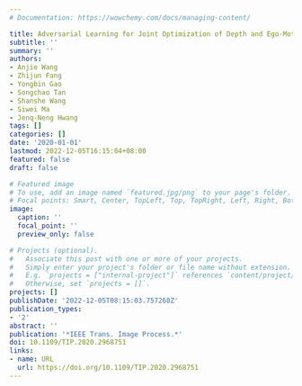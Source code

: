 ```yaml
---
# Documentation: https://wowchemy.com/docs/managing-content/

title: Adversarial Learning for Joint Optimization of Depth and Ego-Motion
subtitle: ''
summary: ''
authors:
- Anjie Wang
- Zhijun Fang
- Yongbin Gao
- Songchao Tan
- Shanshe Wang
- Siwei Ma
- Jenq-Neng Hwang
tags: []
categories: []
date: '2020-01-01'
lastmod: 2022-12-05T16:15:04+08:00
featured: false
draft: false

# Featured image
# To use, add an image named `featured.jpg/png` to your page's folder.
# Focal points: Smart, Center, TopLeft, Top, TopRight, Left, Right, BottomLeft, Bottom, BottomRight.
image:
  caption: ''
  focal_point: ''
  preview_only: false

# Projects (optional).
#   Associate this post with one or more of your projects.
#   Simply enter your project's folder or file name without extension.
#   E.g. `projects = ["internal-project"]` references `content/project/deep-learning/index.md`.
#   Otherwise, set `projects = []`.
projects: []
publishDate: '2022-12-05T08:15:03.757268Z'
publication_types:
- '2'
abstract: ''
publication: '*IEEE Trans. Image Process.*'
doi: 10.1109/TIP.2020.2968751
links:
- name: URL
  url: https://doi.org/10.1109/TIP.2020.2968751
---
```

